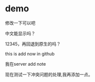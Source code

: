 # demo
修改一下可以吧

中文能显示吗？

12345，再回退到原生的吗？


this is  add now  in github


我在server add note


现在测试一下冲突问题的处理,我再添加一点。
